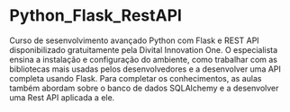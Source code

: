 # Python_Flask_RestAPI
 Curso de sesenvolvimento avançado Python com Flask e REST API disponibilizado gratuitamente pela Divital Innovation One. O especialista ensina a instalação e configuração do ambiente, como trabalhar com as bibliotecas mais usadas pelos desenvolvedores e a desenvolver uma API completa usando Flask. Para completar os conhecimentos, as aulas também abordam sobre o banco de dados SQLAlchemy e a desenvolver uma Rest API aplicada a ele.
